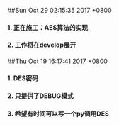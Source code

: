 ##Sun Oct 29 02:15:35 2017 +0800
#### 1. 正在施工：AES算法的实现
#### 2. 工作将在develop展开
##Thu Oct 19 16:17:41 2017 +0800
#### 1. DES密码
#### 2. 只提供了DEBUG模式
#### 3. 希望有时间可以写一个py调用DES